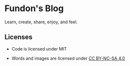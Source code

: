 # Fundon's Blog

Learn, create, share, enjoy, and feel.

## Licenses

* Code is licensed under MIT

* Words and images are licensed under [CC BY-NC-SA 4.0](https://creativecommons.org/licenses/by-nc-sa/4.0/)
